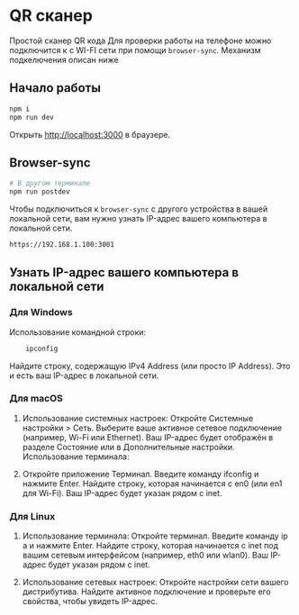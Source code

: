 # QR сканер
Простой сканер QR кода
Для проверки работы на телефоне можно подключится к с WI-FI сети при помощи `browser-sync`. Механизм подкелючения описан ниже

## Начало работы

```bash
npm i
npm run dev
```

Открыть [http://localhost:3000](http://localhost:3000) в браузере.
## Browser-sync

```bash
# В другом терминале
npm run postdev
```
Чтобы подключиться к `browser-sync` с другого устройства в вашей локальной сети, вам нужно узнать IP-адрес вашего компьютера в локальной сети.
```bash
https://192.168.1.100:3001
```
##  Узнать IP-адрес вашего компьютера в локальной сети
### Для Windows
Использование командной строки:
```bash
    ipconfig
```
Найдите строку, содержащую IPv4 Address (или просто IP Address). Это и есть ваш IP-адрес в локальной сети. 

### Для macOS
1. Использование системных настроек:
Откройте Системные настройки > Сеть.
Выберите ваше активное сетевое подключение (например, Wi-Fi или Ethernet).
Ваш IP-адрес будет отображён в разделе Состояние или в Дополнительные настройки.
Использование терминала:

2. Откройте приложение Терминал.
Введите команду ifconfig и нажмите Enter.
Найдите строку, которая начинается с en0 (или en1 для Wi-Fi). Ваш IP-адрес будет указан рядом с inet. 
 
### Для Linux
1. Использование терминала:
Откройте терминал.
Введите команду ip a и нажмите Enter.
Найдите строку, которая начинается с inet под вашим сетевым интерфейсом (например, eth0 или wlan0). Ваш IP-адрес будет указан рядом с inet.

2. Использование сетевых настроек:
Откройте настройки сети вашего дистрибутива.
Найдите активное подключение и проверьте его свойства, чтобы увидеть IP-адрес.